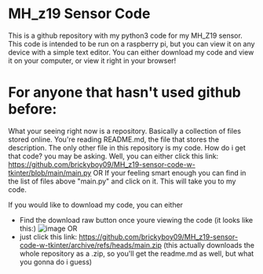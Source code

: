 # MH_z19 Sensor Code
This is a github repository with my python3 code for my MH_Z19 sensor.
This code is intended to be run on a raspberry pi, but you can view it
on any device with a simple text editor. You can either download my code
and view it on your computer, or view it right in your browser!
# For anyone that hasn't used github before:
What your seeing right now is a repository. Basically a collection of files
stored online. You're reading README.md, the file that stores the description.
The only other file in this repository is my code. How do i get that code? you may be asking.
Well, you can either click this link: https://github.com/brickyboy09/MH_z19-sensor-code-w-tkinter/blob/main/main.py
OR
If your feeling smart enough you can find in the list of files above "main.py" and click on it. 
This will take you to my code.

If you would like to download my code, you can either
- Find the download raw button once youre viewing the code (it looks like this:)
![image](https://github.com/brickyboy09/MH_z19-sensor-code-w-tkinter/assets/64211894/bffc91df-6f63-4e2e-acd3-0f465ba7401b)
OR
- just click this link: https://github.com/brickyboy09/MH_z19-sensor-code-w-tkinter/archive/refs/heads/main.zip (this actually downloads the whole repository as a .zip, so you'll get the readme.md as well, but what you gonna do i guess)
